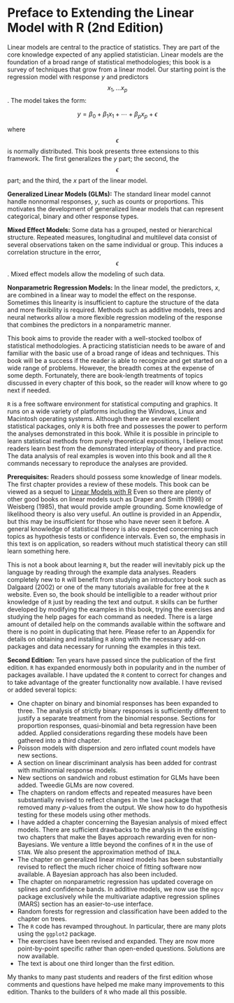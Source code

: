 # Preface to Extending the Linear Model with R (2nd Edition)

<script src="https://cdn.mathjax.org/mathjax/latest/MathJax.js?config=TeX-AMS-MML_HTMLorMML" type="text/javascript"></script>


Linear models are central to the practice of statistics. They are part
of the core knowledge expected of any applied statistician. Linear
models are the foundation of a broad range of statistical methodologies;
this book is a survey of techniques that grow from a linear model.
Our starting point is the regression model with response *y* and
predictors $$x_1, \ldots x_p$$. The model takes the form:

$$
  y = \beta_0 + \beta_1 x_1 + \cdots + \beta_p x_p +\epsilon
$$

where $$\epsilon$$ is normally distributed. This book presents three
extensions to this framework. The first generalizes the *y* part;
the second, the $$\epsilon$$ part; and the third, the *x* part of the linear
model.

**Generalized Linear Models (GLMs):** The standard linear model cannot
handle nonnormal  responses, *y*, such as counts or proportions. This
motivates the development of generalized linear models that can
represent categorical, binary and other response types.

**Mixed Effect Models:** Some data has a grouped, nested or
hierarchical structure. Repeated measures, longitudinal and multilevel
data consist of several observations taken on the same individual or
group. This induces a correlation structure in the error, $$\epsilon$$. Mixed
effect models allow the modeling of such data.

**Nonparametric Regression Models:** In the linear model, the
predictors, *x*, are combined in a linear way to model the effect on the
response. Sometimes this linearity is insufficient to capture the
structure of the data and more flexibility is required. Methods such
as additive models, trees and neural networks allow a more flexible
regression modeling of the response that combines the predictors in a
nonparametric manner.

This book aims to provide the reader with a well-stocked toolbox of
statistical methodologies. A practicing statistician needs to be aware
of and familiar with the basic use of a broad range of ideas and
techniques. This book will be a success if the reader is able to
recognize and get started on a wide range of problems. However, the
breadth comes at the expense of some depth. Fortunately, there are
book-length treatments of topics discussed in every chapter of this
book, so the reader will know where to go next if needed.

`R` is a free software environment for statistical computing and
graphics. It runs on a wide variety of platforms including the
Windows, Linux and Macintosh operating systems. Although there are
several excellent statistical packages, only `R` is both free and
possesses the power to perform the analyses demonstrated in this book.
While it is possible in principle to learn statistical methods from
purely theoretical expositions, I believe most readers learn best from
the demonstrated interplay of theory and practice. The data analysis
of real examples is woven into this book and all the `R` commands
necessary to reproduce the analyses are provided.

**Prerequisites:** Readers should possess some knowledge of
linear models. The first chapter provides a review of these models.
This book can be viewed as a sequel to [Linear Models with R](../LMR/)
 Even so there are plenty of other
good books on linear models such as Draper and Smith (1998) or
Weisberg (1985), that would provide ample grounding.  Some
knowledge of likelihood theory is also very useful. An outline is
provided in an Appendix, but this may be
insufficient for those who have never seen it before.  A general
knowledge of statistical theory is also expected concerning such
topics as hypothesis tests or confidence intervals. Even so, the
emphasis in this text is on application, so readers without much
statistical theory can still learn something here.

This is not a book about learning `R`, but the reader will inevitably
pick up the language by reading through the example data analyses.
Readers completely new to `R` will benefit from studying an
introductory book such as Dalgaard (2002) or one of the many
tutorials available for free at the `R` website. Even so, the book
should be intelligible to a reader without prior knowledge of `R` just
by reading the text and output.  `R` skills can be further developed by
modifying the examples in this book, trying the exercises and studying
the help pages for each command as needed.  There is a large amount of
detailed help on the commands available within the software and there
is no point in duplicating that here. Please refer to an Appendix
for details on obtaining and installing `R` along with the necessary add-on
packages and data necessary for running the examples in  this text.

**Second Edition:**
Ten years have passed since the publication of the first edition. `R` has expanded
enormously both in popularity and in the number of packages available. I have updated
the `R` content to correct for changes and to take advantage of the greater functionality
now available. I have revised or added several topics:

- One chapter on binary and binomial responses has been expanded to three. The analysis of strictly
  binary responses is sufficiently different to justify a separate treatment from the binomial response.
  Sections for proportion responses, quasi-binomial and beta regression have been added. Applied
  considerations regarding these models have been gathered into a third chapter.
- Poisson models with dispersion and zero inflated count models have new sections.
- A section on linear discriminant analysis has been added for contrast with multinomial
  response models.
- New sections on sandwich and robust estimation for GLMs have been added. Tweedie GLMs are now covered.
- The chapters on random effects and repeated measures have been substantially
  revised to reflect changes in the `lme4` package that removed many *p*-values
  from the output. We show how to do hypothesis testing for these models using other methods.
- I have added a chapter concerning the Bayesian analysis of mixed effect models. There
  are sufficient drawbacks to the analysis in the existing two chapters that
  make the Bayes approach rewarding even for non-Bayesians. We venture a little beyond
  the confines of `R` in the use of `STAN`. We also present
  the approximation method of `INLA`.
- The chapter on generalized linear mixed models has been substantially revised to reflect the much richer choice
  of fitting software now available. A Bayesian approach has also been included.
- The chapter on nonparametric regression has updated coverage on splines and
  confidence bands. In additive models, we now use the `mgcv` package exclusively
  while the multivariate adaptive regression splines (MARS) section has an easier-to-use interface.
- Random forests for regression and classification have been added to the chapter
  on trees.
- The `R` code has revamped throughout. In particular, there are many plots
  using the `ggplot2` package.
- The exercises have been revised and expanded. They are now more
  point-by-point specific rather than open-ended questions. Solutions are now available.
- The text is about one third longer than the first edition.

My thanks to many past students and readers of the first edition whose comments
and questions have helped me make many improvements to this edition.
Thanks to the builders of `R` who made all this possible.